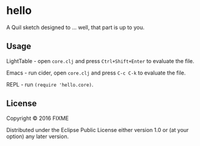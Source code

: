 # hello

A Quil sketch designed to ... well, that part is up to you.

## Usage

LightTable - open `core.clj` and press `Ctrl+Shift+Enter` to evaluate the file.

Emacs - run cider, open `core.clj` and press `C-c C-k` to evaluate the file.

REPL - run `(require 'hello.core)`.

## License

Copyright © 2016 FIXME

Distributed under the Eclipse Public License either version 1.0 or (at
your option) any later version.
